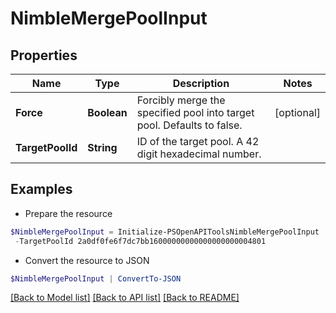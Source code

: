 # NimbleMergePoolInput
## Properties

Name | Type | Description | Notes
------------ | ------------- | ------------- | -------------
**Force** | **Boolean** | Forcibly merge the specified pool into target pool. Defaults to false. | [optional] 
**TargetPoolId** | **String** | ID of the target pool. A 42 digit hexadecimal number. | 

## Examples

- Prepare the resource
```powershell
$NimbleMergePoolInput = Initialize-PSOpenAPIToolsNimbleMergePoolInput  -Force false `
 -TargetPoolId 2a0df0fe6f7dc7bb16000000000000000000004801
```

- Convert the resource to JSON
```powershell
$NimbleMergePoolInput | ConvertTo-JSON
```

[[Back to Model list]](../README.md#documentation-for-models) [[Back to API list]](../README.md#documentation-for-api-endpoints) [[Back to README]](../README.md)

